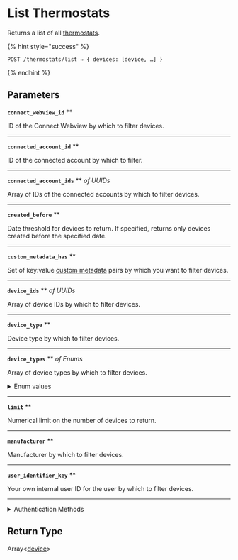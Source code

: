 # List Thermostats

Returns a list of all [thermostats](https://docs.seam.co/latest/capability-guides/thermostats).

{% hint style="success" %}
```
POST /thermostats/list ⇒ { devices: [device, …] }
```
{% endhint %}

## Parameters

**`connect_webview_id`** **

ID of the Connect Webview by which to filter devices.

---

**`connected_account_id`** **

ID of the connected account by which to filter.

---

**`connected_account_ids`** ** *of UUIDs*

Array of IDs of the connected accounts by which to filter devices.

---

**`created_before`** **

Date threshold for devices to return. If specified, returns only devices created before the specified date.

---

**`custom_metadata_has`** **

Set of key:value [custom metadata](../../core-concepts/devices/adding-custom-metadata-to-a-device.md) pairs by which you want to filter devices.

---

**`device_ids`** ** *of UUIDs*

Array of device IDs by which to filter devices.

---

**`device_type`** **

Device type by which to filter devices.

---

**`device_types`** ** *of Enums*

Array of device types by which to filter devices.
<details>

<summary>Enum values</summary>

Possible enum values:
- `akuvox_lock`
- `august_lock`
- `brivo_access_point`
- `butterflymx_panel`
- `avigilon_alta_entry`
- `doorking_lock`
- `genie_door`
- `igloo_lock`
- `linear_lock`
- `lockly_lock`
- `kwikset_lock`
- `nuki_lock`
- `salto_lock`
- `schlage_lock`
- `seam_relay`
- `smartthings_lock`
- `wyze_lock`
- `yale_lock`
- `two_n_intercom`
- `controlbyweb_device`
- `ttlock_lock`
- `igloohome_lock`
- `hubitat_lock`
- `four_suites_door`
- `dormakaba_oracode_door`
- `tedee_lock`
- `akiles_lock`
- `noiseaware_activity_zone`
- `minut_sensor`
- `ecobee_thermostat`
- `nest_thermostat`
- `honeywell_resideo_thermostat`
- `tado_thermostat`
- `ios_phone`
- `android_phone`
</details>

---

**`limit`** **

Numerical limit on the number of devices to return.

---

**`manufacturer`** **

Manufacturer by which to filter devices.

---

**`user_identifier_key`** **

Your own internal user ID for the user by which to filter devices.

---


<details>

<summary>Authentication Methods</summary>

- API key
- Client session token
- Personal access token
  <br>Must also include the `seam-workspace` header in the request.
</details>

## Return Type

Array<[device](./)>
